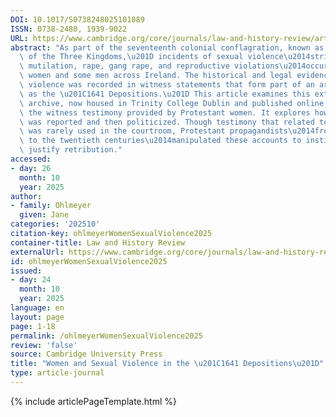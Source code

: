 ```yaml
---
DOI: 10.1017/S0738248025101089
ISSN: 0738-2480, 1939-9022
URL: https://www.cambridge.org/core/journals/law-and-history-review/article/women-and-sexual-violence-in-the-1641-depositions/3C095F74E34E9C28A96A93DA255A1D47
abstract: "As part of the seventeenth colonial conflagration, known as \u201CWars\
  \ of the Three Kingdoms,\u201D incidents of sexual violence\u2014stripping, castration,\
  \ mutilation, rape, gang rape, and reproductive violations\u2014occurred against\
  \ women and some men across Ireland. The historical and legal evidence for this\
  \ violence was recorded in witness statements that form part of an archive, known\
  \ as the \u201C1641 Depositions.\u201D This article examines this extraordinary\
  \ archive, now housed in Trinity College Dublin and published online, especially\
  \ the witness testimony provided by Protestant women. It explores how sexual violence\
  \ was reported and then politicized. Though testimony that related to sexual violence\
  \ was rarely used in the courtroom, Protestant propagandists\u2014from the seventeenth\
  \ to the twentieth centuries\u2014manipulated these accounts to instill fear and\
  \ justify retribution."
accessed:
- day: 26
  month: 10
  year: 2025
author:
- family: Ohlmeyer
  given: Jane
categories: '202510'
citation-key: ohlmeyerWomenSexualViolence2025
container-title: Law and History Review
externalUrl: https://www.cambridge.org/core/journals/law-and-history-review/article/women-and-sexual-violence-in-the-1641-depositions/3C095F74E34E9C28A96A93DA255A1D47
id: ohlmeyerWomenSexualViolence2025
issued:
- day: 24
  month: 10
  year: 2025
language: en
layout: page
page: 1-18
permalink: /ohlmeyerWomenSexualViolence2025
review: 'false'
source: Cambridge University Press
title: "Women and Sexual Violence in the \u201C1641 Depositions\u201D"
type: article-journal
---
```

{% include articlePageTemplate.html %}
